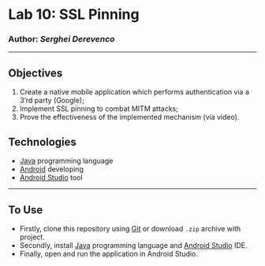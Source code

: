 # Lab 10: SSL Pinning
### Author: *Serghei Derevenco*
-----
## Objectives
1. Create a native mobile application which performs authentication via a 3’rd party (Google);  
2. Implement SSL pinning to combat MITM attacks;  
3. Prove the effectiveness of the implemented mechanism (via video).  
## Technologies  
* [Java](https://www.oracle.com/java/technologies/) programming language
* [Android](https://developer.android.com/) developing
* [Android Studio](https://developer.android.com/studio/intro) tool
-----
## To Use
* Firstly, clone this repository using [Git](https://git-scm.com) or download `.zip` archive with project.
* Secondly, install [Java](https://docs.oracle.com/javase/8/docs/technotes/guides/install/install_overview.html) programming language and [Android Studio](https://developer.android.com/studio?gclid=EAIaIQobChMIqLWZ-uGs7QIVDHAYCh3N7wC7EAAYASAAEgLKN_D_BwE&gclsrc=aw.ds) IDE.
* Finally, open and run the application in Android Studio.
